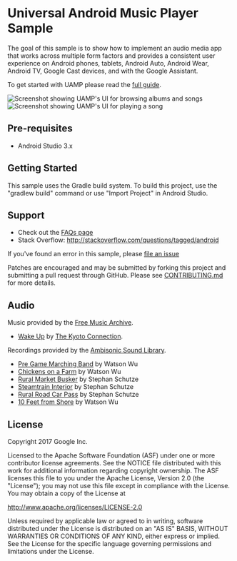 Universal Android Music Player Sample
=====================================
The goal of this sample is to show how to implement an audio media app that works
across multiple form factors and provides a consistent user experience
on Android phones, tablets, Android Auto, Android Wear, Android TV, Google Cast devices,
and with the Google Assistant. 

To get started with UAMP please read the [full guide](docs/FullGuide.md).

![Screenshot showing UAMP's UI for browsing albums and songs](docs/images/1-browse-albums-screenshot.png "Browse albums screenshot")
![Screenshot showing UAMP's UI for playing a song](docs/images/2-play-song-screenshot.png "Play song screenshot")

Pre-requisites
--------------

- Android Studio 3.x

Getting Started  
---------------

This sample uses the Gradle build system. To build this project, use the   
"gradlew build" command or use "Import Project" in Android Studio.

Support
-------

- Check out the [FAQs page](docs/FAQs.md)
- Stack Overflow: http://stackoverflow.com/questions/tagged/android

If you've found an error in this sample, please
[file an issue](https://github.com/android/UAMP/issues)

Patches are encouraged and may be submitted by forking this project and
submitting a pull request through GitHub. Please see [CONTRIBUTING.md](CONTRIBUTING.md) for more
details.

Audio
-----

Music provided by the [Free Music Archive](http://freemusicarchive.org/).

- [Wake Up](http://freemusicarchive.org/music/The_Kyoto_Connection/Wake_Up_1957/) by
[The Kyoto Connection](http://freemusicarchive.org/music/The_Kyoto_Connection/).

Recordings provided by the [Ambisonic Sound Library](https://library.soundfield.com/).

- [Pre Game Marching Band](https://library.soundfield.com/track/163) by Watson Wu
- [Chickens on a Farm](https://library.soundfield.com/track/129) by Watson Wu
- [Rural Market Busker](https://library.soundfield.com/track/55) by Stephan Schutze
- [Steamtrain Interior](https://library.soundfield.com/track/65) by Stephan Schutze
- [Rural Road Car Pass](https://library.soundfield.com/track/57) by Stephan Schutze
- [10 Feet from Shore](https://library.soundfield.com/track/114) by Watson Wu

License
-------

Copyright 2017 Google Inc.

Licensed to the Apache Software Foundation (ASF) under one or more contributor
license agreements.  See the NOTICE file distributed with this work for
additional information regarding copyright ownership.  The ASF licenses this
file to you under the Apache License, Version 2.0 (the "License"); you may not
use this file except in compliance with the License.  You may obtain a copy of
the License at

  http://www.apache.org/licenses/LICENSE-2.0

Unless required by applicable law or agreed to in writing, software
distributed under the License is distributed on an "AS IS" BASIS, WITHOUT
WARRANTIES OR CONDITIONS OF ANY KIND, either express or implied.  See the
License for the specific language governing permissions and limitations under
the License.
